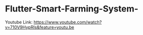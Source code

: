 # Flutter-Smart-Farming-System-

Youtube Link: https://www.youtube.com/watch?v=710V9HypRIs&feature=youtu.be

